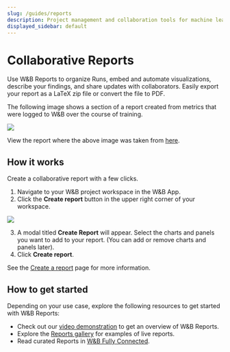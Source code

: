 ```yaml
---
slug: /guides/reports
description: Project management and collaboration tools for machine learning projects
displayed_sidebar: default
---
```


# Collaborative Reports

Use W&B Reports to organize Runs, embed and automate visualizations, describe your findings, and share updates with collaborators. Easily export your report as a LaTeX zip file or  convert the file to PDF.



<!-- {% embed url="https://www.youtube.com/watch?v=2xeJIv_K_eI" %} -->

The following image shows a section of a report created from metrics that were logged to W&B over the course of training. 

![](/images/reports/safe-lite-benchmark-with-comments.png)

View the report where the above image was taken from [here](https://wandb.ai/stacey/saferlife/reports/SafeLife-Benchmark-Experiments--Vmlldzo0NjE4MzM).

## How it works
Create a collaborative report with a few clicks.

1. Navigate to your W&B project workspace in the W&B App.
2. Click the **Create report** button in the upper right corner of your workspace.

![](/images/reports/create_a_report_button.png)

3. A modal titled **Create Report** will appear. Select the charts and panels you want to add to your report. (You can add or remove charts and panels later).
4. Click **Create report**. 


See the [Create a report](./create-a-report.md) page for more information.

## How to get started
Depending on your use case, explore the following resources to get started with W&B Reports:

* Check out our [video demonstration](https://www.youtube.com/watch?v=2xeJIv\_K\_eI) to get an overview of W&B Reports.
* Explore the [Reports gallery](./reports-gallery.md) for examples of live reports.
* Read curated Reports in [W&B Fully Connected](http://wandb.me/fc).
